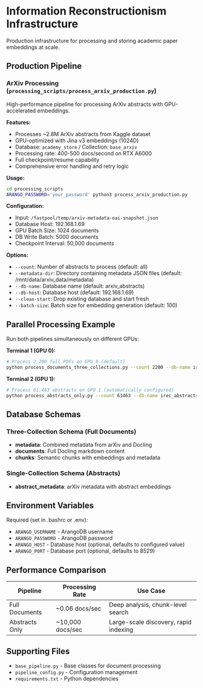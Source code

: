 # Information Reconstructionism Infrastructure

Production infrastructure for processing and storing academic paper embeddings at scale.

## Production Pipeline

### ArXiv Processing (`processing_scripts/process_arxiv_production.py`)
High-performance pipeline for processing ArXiv abstracts with GPU-accelerated embeddings.

**Features:**
- Processes ~2.8M ArXiv abstracts from Kaggle dataset
- GPU-optimized with Jina v3 embeddings (1024D)
- Database: `academy_store` / Collection: `base_arxiv`
- Processing rate: 400-500 docs/second on RTX A6000
- Full checkpoint/resume capability
- Comprehensive error handling and retry logic

**Usage:**
```bash
cd processing_scripts
ARANGO_PASSWORD='your_password' python3 process_arxiv_production.py
```

**Configuration:**
- Input: `/fastpool/temp/arxiv-metadata-oai-snapshot.json`
- Database Host: 192.168.1.69
- GPU Batch Size: 1024 documents
- DB Write Batch: 5000 documents
- Checkpoint Interval: 50,000 documents

**Options:**
- `--count`: Number of abstracts to process (default: all)
- `--metadata-dir`: Directory containing metadata JSON files (default: /mnt/data/arxiv_data/metadata)
- `--db-name`: Database name (default: arxiv_abstracts)
- `--db-host`: Database host (default: 192.168.1.69)
- `--clean-start`: Drop existing database and start fresh
- `--batch-size`: Batch size for embedding generation (default: 100)

## Parallel Processing Example

Run both pipelines simultaneously on different GPUs:

**Terminal 1 (GPU 0):**
```bash
# Process 2,200 full PDFs on GPU 0 (default)
python process_documents_three_collections.py --count 2200 --db-name irec_full_docs
```

**Terminal 2 (GPU 1):**
```bash
# Process 61,463 abstracts on GPU 1 (automatically configured)
python process_abstracts_only.py --count 61463 --db-name irec_abstracts
```

## Database Schemas

### Three-Collection Schema (Full Documents)
- **metadata**: Combined metadata from arXiv and Docling
- **documents**: Full Docling markdown content
- **chunks**: Semantic chunks with embeddings and metadata

### Single-Collection Schema (Abstracts)
- **abstract_metadata**: arXiv metadata with abstract embeddings

## Environment Variables

Required (set in .bashrc or .env):
- `ARANGO_USERNAME` - ArangoDB username
- `ARANGO_PASSWORD` - ArangoDB password
- `ARANGO_HOST` - Database host (optional, defaults to configured value)
- `ARANGO_PORT` - Database port (optional, defaults to 8529)

## Performance Comparison

| Pipeline | Processing Rate | Use Case |
|----------|----------------|----------|
| Full Documents | ~0.06 docs/sec | Deep analysis, chunk-level search |
| Abstracts Only | ~10,000 docs/sec | Large-scale discovery, rapid indexing |

## Supporting Files

- `base_pipeline.py` - Base classes for document processing
- `pipeline_config.py` - Configuration management
- `requirements.txt` - Python dependencies